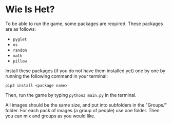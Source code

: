 # Wie Is Het?

To be able to run the game, some packages are required. These packages are as follows:

- ```pyglet```
- ```os```
- ```random```
- ```math```
- ```pillow```

Install these packages (if you do not have them installed yet) one by one by running the following command in your terminal:

```pip3 install <package name>```



Then, run the game by typing ```python3 main.py``` in the terminal.

All images should be the same size, and put into subfolders in the "Groups/" folder. For each pack of images (a group of people) use one folder. Then you can mix and groups as you would like. 

